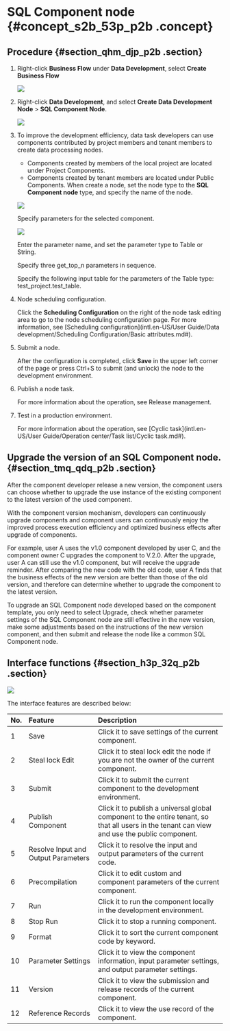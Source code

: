 # SQL Component node {#concept_s2b_53p_p2b .concept}

## Procedure {#section_qhm_djp_p2b .section}

1.  Right-click **Business Flow** under **Data Development**, select **Create Business Flow**

    ![](http://static-aliyun-doc.oss-cn-hangzhou.aliyuncs.com/assets/img/16292/15381258087651_en-US.png)

2.  Right-click **Data Development**, and select **Create Data Development Node** \> **SQL Component Node**.

    ![](http://static-aliyun-doc.oss-cn-hangzhou.aliyuncs.com/assets/img/16297/15381258087778_en-US.png)

3.  To improve the development efficiency, data task developers can use components contributed by project members and tenant members to create data processing nodes.

    -   Components created by members of the local project are located under Project Components.
    -   Components created by tenant members are located under Public Components.
    When create a node, set the node type to the **SQL Component node** type, and specify the name of the node.

    ![](http://static-aliyun-doc.oss-cn-hangzhou.aliyuncs.com/assets/img/16297/15381258087777_en-US.png)

    Specify parameters for the selected component.

    ![](http://static-aliyun-doc.oss-cn-hangzhou.aliyuncs.com/assets/img/16297/15381258087779_en-US.png)

    Enter the parameter name, and set the parameter type to Table or String.

    Specify three get\_top\_n parameters in sequence.

    Specify the following input table for the parameters of the Table type: test\_project.test\_table.

4.  Node scheduling configuration.

    Click the **Scheduling Configuration** on the right of the node task editing area to go to the node scheduling configuration page. For more information, see [Scheduling configuration](intl.en-US/User Guide/Data development/Scheduling Configuration/Basic attributes.md#).

5.  Submit a node.

    After the configuration is completed, click **Save** in the upper left corner of the page or press Ctrl+S to submit \(and unlock\) the node to the development environment.

6.  Publish a node task.

    For more information about the operation, see Release management.

7.  Test in a production environment.

    For more information about the operation, see [Cyclic task](intl.en-US/User Guide/Operation center/Task list/Cyclic task.md#).


## Upgrade the version of an SQL Component node. {#section_tmq_qdq_p2b .section}

After the component developer release a new version, the component users can choose whether to upgrade the use instance of the existing component to the latest version of the used component.

With the component version mechanism, developers can continuously upgrade components and component users can continuously enjoy the improved process execution efficiency and optimized business effects after upgrade of components.

For example, user A uses the v1.0 component developed by user C, and the component owner C upgrades the component to V.2.0. After the upgrade, user A can still use the v1.0 component, but will receive the upgrade reminder. After comparing the new code with the old code, user A finds that the business effects of the new version are better than those of the old version, and therefore can determine whether to upgrade the component to the latest version.

To upgrade an SQL Component node developed based on the component template, you only need to select Upgrade, check whether parameter settings of the SQL Component node are still effective in the new version, make some adjustments based on the instructions of the new version component, and then submit and release the node like a common SQL Component node.

## Interface functions {#section_h3p_32q_p2b .section}

![](http://static-aliyun-doc.oss-cn-hangzhou.aliyuncs.com/assets/img/16297/15381258087780_en-US.png)

The interface features are described below:

|No.|Feature|Description|
|:--|:------|:----------|
|1|Save|Click it to save settings of the current component.|
|2|Steal lock Edit|Click it to steal lock edit the node if you are not the owner of the current component.|
|3|Submit|Click it to submit the current component to the development environment.|
|4|Publish Component|Click it to publish a universal global component to the entire tenant, so that all users in the tenant can view and use the public component.|
|5|Resolve Input and Output Parameters|Click it to resolve the input and output parameters of the current code.|
|6|Precompilation|Click it to edit custom and component parameters of the current component.|
|7|Run|Click it to run the component locally in the development environment.|
|8|Stop Run|Click it to stop a running component.|
|9|Format|Click it to sort the current component code by keyword.|
|10|Parameter Settings|Click it to view the component information, input parameter settings, and output parameter settings.|
|11|Version|Click it to view the submission and release records of the current component.|
|12|Reference Records|Click it to view the use record of the component.|

